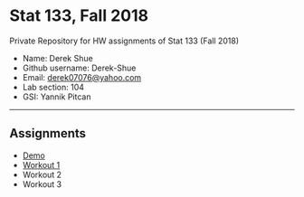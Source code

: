 # Stat 133, Fall 2018

Private Repository for HW assignments of Stat 133 (Fall 2018)

- Name: Derek Shue
- Github username: Derek-Shue
- Email: derek07076@yahoo.com
- Lab section: 104
- GSI: Yannik Pitcan

-----

## Assignments

- [Demo](demo)
- [Workout 1](workout1)
- Workout 2
- Workout 3


